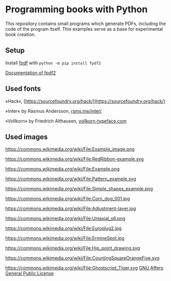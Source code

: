 # Programming books with Python

This repository contains small programs which generate PDFs, including the code of the program itself. This examples serve as a base for experimental book creation.



## Setup

Install [fpdf](https://pypi.org/project/fpdf/) with `python -m pip install fpdf2`

[Documentation of fpdf2](https://pyfpdf.github.io/fpdf2//)



## Used fonts

»Hack«, [https://sourcefoundry.org/hack/](https://sourcefoundry.org/hack/)

»Inter« by Rasmus Andersson, [rsms.me/inter/](https://rsms.me/inter/)

»Vollkorn« by Friedrich Althausen, [vollkorn-typeface.com](http://vollkorn-typeface.com/)



## Used images

https://commons.wikimedia.org/wiki/File:Example_image.png

https://commons.wikimedia.org/wiki/File:RedRibbon-example.svg

https://commons.wikimedia.org/wiki/File:Example.png

https://commons.wikimedia.org/wiki/File:Pattern_example.svg

https://commons.wikimedia.org/wiki/File:Simple_shapes_example.png 

https://commons.wikimedia.org/wiki/File:Corn_dog_001.jpg

https://commons.wikimedia.org/wiki/File:Adjustment-layer.jpg

https://commons.wikimedia.org/wiki/File:Uniaxial_s6.png

https://commons.wikimedia.org/wiki/File:Europlug2.jpg

https://commons.wikimedia.org/wiki/File:ErmineSpot.jpg

https://commons.wikimedia.org/wiki/File:Hip_point_drawing.svg

https://commons.wikimedia.org/wiki/File:CountingSquareOrangeFive.svg

https://commons.wikimedia.org/wiki/File:Ghostscript_Tiger.svg [GNU Affero General Public License](https://en.wikipedia.org/wiki/GNU_Affero_General_Public_License)


